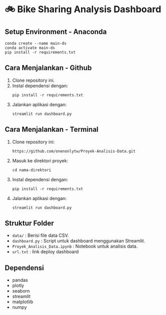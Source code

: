 ﻿# 🚲 Bike Sharing Analysis Dashboard

## Setup Environment - Anaconda
```
conda create --name main-ds
conda activate main-ds
pip install -r requirements.txt
```

## Cara Menjalankan - Github
1. Clone repository ini.
2. Instal dependensi dengan:
   ```
   pip install -r requirements.txt
   ```
3. Jalankan aplikasi dengan:
   ```
   streamlit run dashboard.py
   ```
## Cara Menjalankan - Terminal
1. Clone repository ini:
   ```
   https://github.com/onenonlytw/Proyek-Analisis-Data.git
   ```
2. Masuk ke direktori proyek:
   ```
   cd nama-direktori
   ```
3. Instal dependensi dengan:
   ```
   pip install -r requirements.txt
   ```
4. Jalankan aplikasi dengan:
   ```
   streamlit run dashboard.py
   ```

## Struktur Folder
- `data/` : Berisi file data CSV.
- `dashboard.py` : Script untuk dashboard menggunakan Streamlit.
- `Proyek_Analisis_Data.ipynb` : Notebook untuk analisis data.
- `url.txt` : link deploy dashboard

## Dependensi
- pandas
- plotly
- seaborn
- streamlit
- matplotlib
- numpy
